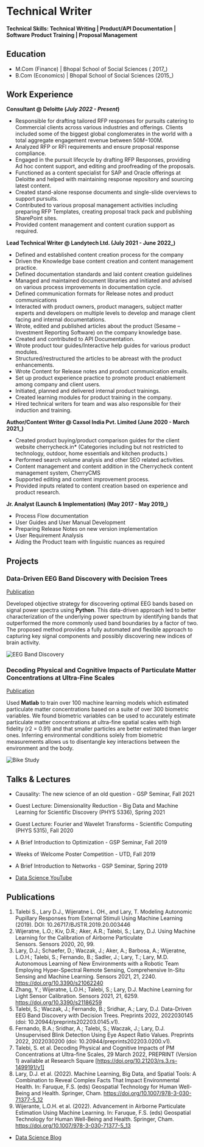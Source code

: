 # Technical Writer

#### Technical Skills: Technical Writing | Product/API Documentation | Software Product Training | Proposal Management

## Education
- M.Com (Finance) | Bhopal School of Social Sciences ( 2017_)								       		
- B.Com (Economics) | Bhopal School of Social Sciences (2015_)
  
## Work Experience
**Consultant @ Deloitte (_July 2022 - Present_)**
- Responsible for drafting tailored RFP responses for pursuits catering to Commercial clients across various industries and offerings. Clients included some of the biggest global conglomerates in the world with a total aggregate engagement revenue between $50M-$100M.
- Analyzed RFP or RFI requirements and ensure proposal response compliance.
- Engaged in the pursuit lifecycle by drafting RFP Responses, providing Ad hoc content support, and editing and proofreading of the proposals.
- Functioned as a content specialist for SAP and Oracle offerings at Deloitte and helped with maintaining response repository and sourcing latest content.
- Created stand-alone response documents and single-slide overviews to support pursuits.
- Contributed to various proposal management activities including preparing RFP Templates, creating proposal track pack and publishing SharePoint sites.
- Provided content management and content curation support as required.


**Lead Technical Writer @ Landytech Ltd. (July 2021 - June 2022_)**
- Defined and established content creation process for the company
- Driven the Knowledge base content creation and content management practice.
- Defined documentation standards and laid content creation guidelines
- Managed and maintained document libraries and initiated and advised on various process improvements in documentation cycle.
- Defined communication formats for Release notes and product communications
- Interacted with product owners, product managers, subject matter experts and developers on multiple levels to develop and manage client facing and internal documentations.
- Wrote, edited and published articles about the product (Sesame – Investment Reporting Software) on the company knowledge base.
- Created and contributed to API Documentation.
- Wrote product tour guides/Interactive help guides for various product modules.
- Structured/restructured the articles to be abreast with the product enhancements.  
- Wrote Content for Release notes and product communication emails.
- Set up product experience practice to promote product enablement among company and client users.
- Initiated, planned and delivered internal product trainings.
- Created learning modules for product training in the company.
- Hired technical writers for team and was also responsible for their induction and training.

**Author/Content Writer @ Caxsol India Pvt. Limited (June 2020 - March 2021_)**
- Created product buying/product comparison guides for the client website cherrycheck.in* (Categories including but not restricted to technology, outdoor, home essentials and kitchen products.)
- Performed search volume analysis and other SEO related activities.
- Content management and content addition in the Cherrycheck content management system, CherryCMS
- Supported editing and content improvement process.
- Provided inputs related to content creation based on experience and product research.

**Jr. Analyst (Launch & Implementation) (May 2017 - May 2019_)**
- Process Flow documentation
- User Guides and User Manual Development
- Preparing Release Notes on new version implementation 
- User Requirement Analysis
- Aiding the Product team with linguistic nuances as required

## Projects
### Data-Driven EEG Band Discovery with Decision Trees
[Publication](https://www.mdpi.com/1424-8220/22/8/3048)

Developed objective strategy for discovering optimal EEG bands based on signal power spectra using **Python**. This data-driven approach led to better characterization of the underlying power spectrum by identifying bands that outperformed the more commonly used band boundaries by a factor of two. The proposed method provides a fully automated and flexible approach to capturing key signal components and possibly discovering new indices of brain activity.

![EEG Band Discovery](/assets/img/eeg_band_discovery.jpeg)

### Decoding Physical and Cognitive Impacts of Particulate Matter Concentrations at Ultra-Fine Scales
[Publication](https://www.mdpi.com/1424-8220/22/11/4240)

Used **Matlab** to train over 100 machine learning models which estimated particulate matter concentrations based on a suite of over 300 biometric variables. We found biometric variables can be used to accurately estimate particulate matter concentrations at ultra-fine spatial scales with high fidelity (r2 = 0.91) and that smaller particles are better estimated than larger ones. Inferring environmental conditions solely from biometric measurements allows us to disentangle key interactions between the environment and the body.

![Bike Study](/assets/img/bike_study.jpeg)

## Talks & Lectures
- Causality: The new science of an old question - GSP Seminar, Fall 2021
- Guest Lecture: Dimensionality Reduction - Big Data and Machine Learning for Scientific Discovery (PHYS 5336), Spring 2021
- Guest Lecture: Fourier and Wavelet Transforms - Scientific Computing (PHYS 5315), Fall 2020
- A Brief Introduction to Optimization - GSP Seminar, Fall 2019
- Weeks of Welcome Poster Competition - UTD, Fall 2019
- A Brief Introduction to Networks - GSP Seminar, Spring 2019

- [Data Science YouTube](https://www.youtube.com/channel/UCa9gErQ9AE5jT2DZLjXBIdA)

## Publications
1. Talebi S., Lary D.J., Wijeratne L. OH., and Lary, T. Modeling Autonomic Pupillary Responses from External Stimuli Using Machine Learning (2019). DOI: 10.26717/BJSTR.2019.20.003446
2. Wijeratne, L.O.; Kiv, D.R.; Aker, A.R.; Talebi, S.; Lary, D.J. Using Machine Learning for the Calibration of Airborne Particulate Sensors. Sensors 2020, 20, 99.
3. Lary, D.J.; Schaefer, D.; Waczak, J.; Aker, A.; Barbosa, A.; Wijeratne, L.O.H.; Talebi, S.; Fernando, B.; Sadler, J.; Lary, T.; Lary, M.D. Autonomous Learning of New Environments with a Robotic Team Employing Hyper-Spectral Remote Sensing, Comprehensive In-Situ Sensing and Machine Learning. Sensors 2021, 21, 2240. https://doi.org/10.3390/s21062240
4. Zhang, Y.; Wijeratne, L.O.H.; Talebi, S.; Lary, D.J. Machine Learning for Light Sensor Calibration. Sensors 2021, 21, 6259. https://doi.org/10.3390/s21186259
5. Talebi, S.; Waczak, J.; Fernando, B.; Sridhar, A.; Lary, D.J. Data-Driven EEG Band Discovery with Decision Trees. Preprints 2022, 2022030145 (doi: 10.20944/preprints202203.0145.v1).
6. Fernando, B.A.; Sridhar, A.; Talebi, S.; Waczak, J.; Lary, D.J. Unsupervised Blink Detection Using Eye Aspect Ratio Values. Preprints 2022, 2022030200 (doi: 10.20944/preprints202203.0200.v1).
7. Talebi, S. et al. Decoding Physical and Cognitive Impacts of PM Concentrations at Ultra-fine Scales, 29 March 2022, PREPRINT (Version 1) available at Research Square [https://doi.org/10.21203/rs.3.rs-1499191/v1]
8. Lary, D.J. et al. (2022). Machine Learning, Big Data, and Spatial Tools: A Combination to Reveal Complex Facts That Impact Environmental Health. In: Faruque, F.S. (eds) Geospatial Technology for Human Well-Being and Health. Springer, Cham. https://doi.org/10.1007/978-3-030-71377-5_12
9. Wijerante, L.O.H. et al. (2022). Advancement in Airborne Particulate Estimation Using Machine Learning. In: Faruque, F.S. (eds) Geospatial Technology for Human Well-Being and Health. Springer, Cham. https://doi.org/10.1007/978-3-030-71377-5_13

- [Data Science Blog](https://medium.com/@shawhin)
